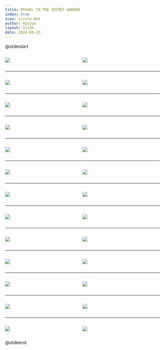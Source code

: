 ```yaml
---
title: MIGUEL IN THE SECRET GARDEN
index: true
icon: circle-dot
author: Haiyue
layout: Slide
date: 2024-09-23
---
```

 
@slidestart

<div style="display:flex">
<div style="flex:1">

![](/reading/english/Level-W/MIGUEL%20IN%20THE%20SECRET%20GARDEN/001.webp)
</div>
<div style="flex:1">

![](/reading/english/Level-W/MIGUEL%20IN%20THE%20SECRET%20GARDEN/002.webp)
</div>
</div>

---

<div style="display:flex">
<div style="flex:1">

![](/reading/english/Level-W/MIGUEL%20IN%20THE%20SECRET%20GARDEN/003.webp)
</div>
<div style="flex:1">

![](/reading/english/Level-W/MIGUEL%20IN%20THE%20SECRET%20GARDEN/004.webp)
</div>
</div>

---

<div style="display:flex">
<div style="flex:1">

![](/reading/english/Level-W/MIGUEL%20IN%20THE%20SECRET%20GARDEN/005.webp)
</div>
<div style="flex:1">

![](/reading/english/Level-W/MIGUEL%20IN%20THE%20SECRET%20GARDEN/006.webp)
</div>
</div>

---

<div style="display:flex">
<div style="flex:1">

![](/reading/english/Level-W/MIGUEL%20IN%20THE%20SECRET%20GARDEN/007.webp)
</div>
<div style="flex:1">

![](/reading/english/Level-W/MIGUEL%20IN%20THE%20SECRET%20GARDEN/008.webp)
</div>
</div>

---

<div style="display:flex">
<div style="flex:1">

![](/reading/english/Level-W/MIGUEL%20IN%20THE%20SECRET%20GARDEN/009.webp)
</div>
<div style="flex:1">

![](/reading/english/Level-W/MIGUEL%20IN%20THE%20SECRET%20GARDEN/010.webp)
</div>
</div>

---

<div style="display:flex">
<div style="flex:1">

![](/reading/english/Level-W/MIGUEL%20IN%20THE%20SECRET%20GARDEN/011.webp)
</div>
<div style="flex:1">

![](/reading/english/Level-W/MIGUEL%20IN%20THE%20SECRET%20GARDEN/012.webp)
</div>
</div>

---

<div style="display:flex">
<div style="flex:1">

![](/reading/english/Level-W/MIGUEL%20IN%20THE%20SECRET%20GARDEN/013.webp)
</div>
<div style="flex:1">

![](/reading/english/Level-W/MIGUEL%20IN%20THE%20SECRET%20GARDEN/014.webp)
</div>
</div>

---

<div style="display:flex">
<div style="flex:1">

![](/reading/english/Level-W/MIGUEL%20IN%20THE%20SECRET%20GARDEN/015.webp)
</div>
<div style="flex:1">

![](/reading/english/Level-W/MIGUEL%20IN%20THE%20SECRET%20GARDEN/016.webp)
</div>
</div>

---

<div style="display:flex">
<div style="flex:1">

![](/reading/english/Level-W/MIGUEL%20IN%20THE%20SECRET%20GARDEN/017.webp)
</div>
<div style="flex:1">

![](/reading/english/Level-W/MIGUEL%20IN%20THE%20SECRET%20GARDEN/018.webp)
</div>
</div>

---

<div style="display:flex">
<div style="flex:1">

![](/reading/english/Level-W/MIGUEL%20IN%20THE%20SECRET%20GARDEN/019.webp)
</div>
<div style="flex:1">

![](/reading/english/Level-W/MIGUEL%20IN%20THE%20SECRET%20GARDEN/020.webp)
</div>
</div>

---

<div style="display:flex">
<div style="flex:1">

![](/reading/english/Level-W/MIGUEL%20IN%20THE%20SECRET%20GARDEN/021.webp)
</div>
<div style="flex:1">

![](/reading/english/Level-W/MIGUEL%20IN%20THE%20SECRET%20GARDEN/022.webp)
</div>
</div>

---

<div style="display:flex">
<div style="flex:1">

![](/reading/english/Level-W/MIGUEL%20IN%20THE%20SECRET%20GARDEN/023.webp)
</div>
<div style="flex:1">

![](/reading/english/Level-W/MIGUEL%20IN%20THE%20SECRET%20GARDEN/024.webp)
</div>
</div>

---

<div style="display:flex">
<div style="flex:1">

![](/reading/english/Level-W/MIGUEL%20IN%20THE%20SECRET%20GARDEN/025.webp)
</div>
<div style="flex:1">

![](/reading/english/Level-W/MIGUEL%20IN%20THE%20SECRET%20GARDEN/026.webp)
</div>
</div>

@slideend